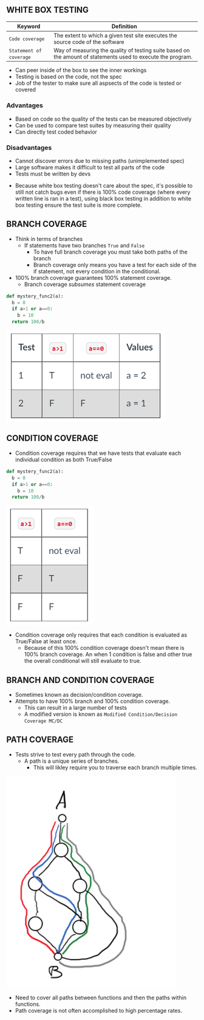 ## WHITE BOX TESTING

| Keyword                 | Definition                                                                                                   |
| ----------------------- | ------------------------------------------------------------------------------------------------------------ |
| `Code coverage`         | The extent to which a given test site executes the source code of the software                               |
| `Statement of coverage` | Way of measuring the quality of testing suite based on the amount of statements used to execute the program. |

- Can peer inside of the box to see the inner workings
- Testing is based on the code, not the spec
- Job of the tester to make sure all aspsects of the code is tested or covered

### Advantages

- Based on code so the quality of the tests can be measured objectively
- Can be used to compare test suites by measuring their quality
- Can directly test coded behavior

### Disadvantages

- Cannot discover errors due to missing paths (unimplemented spec)
- Large software makes it difficult to test all parts of the code
- Tests must be written by devs

* Because white box testing doesn't care about the spec, it's possible to still not catch bugs even if there is 100% code coverage (where every written line is ran in a test), using black box testing in addition to white box testing ensure the test suite is more complete.

## BRANCH COVERAGE

- Think in terms of branches
  - If statements have two branches `True` and `False`
    - To have full branch coverage you must take both paths of the branch
    - Branch coverage only means you have a test for each side of the if statement, not every condition in the conditional.
- 100% branch coverage guarantees 100% statement coverage.
  - Branch coverage _subsumes_ statement coverage

```python
def mystery_func2(a):
  b = 0
  if a>1 or a==0:
    b = 10
  return 100/b
```

<img src="./../../images/cs362_branch_coverage.PNG">

## CONDITION COVERAGE

- Condition coverage requires that we have tests that evaluate each individual condition as both True/False

```python
def mystery_func2(a):
  b = 0
  if a>1 or a==0:
    b = 10
  return 100/b
```

<img src="./../../images/cs362_condition_coverage.PNG">

- Condition coverage only requires that each condition is evaluated as True/False at least once.
  - Because of this 100% condition coverage doesn't mean there is 100% branch coverage. An when 1 condition is false and other true the overall conditional will still evaluate to true.

## BRANCH AND CONDITION COVERAGE

- Sometimes known as decision/condition coverage.
- Attempts to have 100% branch and 100% condition coverage.
  - This can result in a large number of tests
  - A modified version is known as `Modified Condition/Decision Coverage MC/DC`

## PATH COVERAGE

- Tests strive to test every path through the code.
  - A path is a unique series of branches.
    - This will likley require you to traverse each branch multiple times.

<img src="./../../images/cs362_path_coverage.PNG">

- Need to cover all paths between functions and then the paths within functions.
- Path coverage is not often accomplished to high percentage rates.
